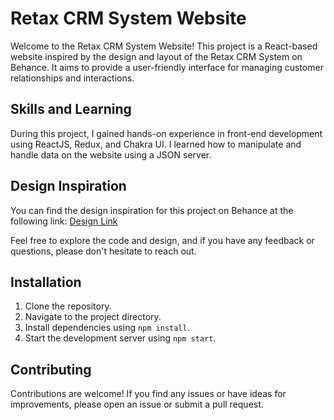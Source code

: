 # Retax CRM System Website

Welcome to the Retax CRM System Website! This project is a React-based website inspired by the design and layout of the Retax CRM System on Behance. It aims to provide a user-friendly interface for managing customer relationships and interactions.

## Skills and Learning

During this project, I gained hands-on experience in front-end development using ReactJS, Redux, and Chakra UI. I learned how to manipulate and handle data on the website using a JSON server.

## Design Inspiration

You can find the design inspiration for this project on Behance at the following link: [Design Link](https://www.behance.net/gallery/123446431/Retax-CRM-System?log_shim_removal=1)

Feel free to explore the code and design, and if you have any feedback or questions, please don't hesitate to reach out.

## Installation

1. Clone the repository.
2. Navigate to the project directory.
3. Install dependencies using `npm install`.
4. Start the development server using `npm start`.

## Contributing

Contributions are welcome! If you find any issues or have ideas for improvements, please open an issue or submit a pull request.

 